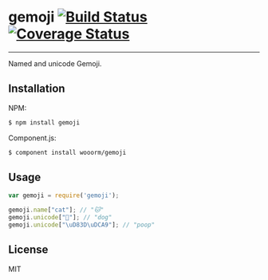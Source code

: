 # gemoji [![Build Status](https://travis-ci.org/wooorm/gemoji.svg?branch=master)](https://travis-ci.org/wooorm/gemoji) [![Coverage Status](https://img.shields.io/coveralls/wooorm/gemoji.svg)](https://coveralls.io/r/wooorm/gemoji?branch=master)

---

Named and unicode Gemoji.

## Installation

NPM:
```sh
$ npm install gemoji
```

Component.js:
```sh
$ component install wooorm/gemoji
```

## Usage

```js
var gemoji = require('gemoji');

gemoji.name["cat"]; // "🐱"
gemoji.unicode["🐶"]; // "dog"
gemoji.unicode["\uD83D\uDCA9"]; // "poop"
```

## License

  MIT
